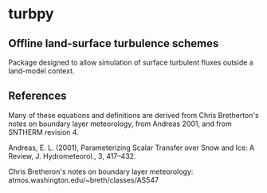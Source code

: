 # turbpy
## Offline land-surface turbulence schemes 
Package designed to allow simulation of surface turbulent fluxes outside a land-model context.


## References
Many of these equations and definitions are derived from Chris Bretherton's notes on boundary layer meteorology, from Andreas 2001, and from SNTHERM revision 4.

Andreas, E. L. (2001), Parameterizing Scalar Transfer over Snow and Ice:
A Review, J. Hydrometeorol., 3, 417–432.

Chris Bretheron's notes on boundary layer meteorology: atmos.washington.edu/~breth/classes/AS547
